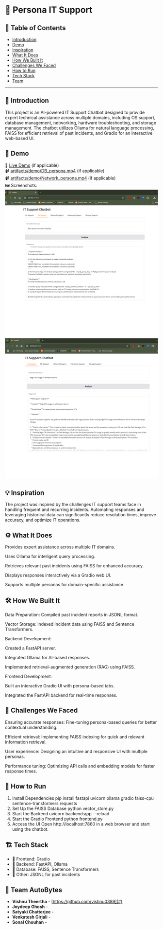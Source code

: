 # 🚀 Persona IT Support

## 📌 Table of Contents
- [Introduction](#introduction)
- [Demo](#demo)
- [Inspiration](#inspiration)
- [What It Does](#what-it-does)
- [How We Built It](#how-we-built-it)
- [Challenges We Faced](#challenges-we-faced)
- [How to Run](#how-to-run)
- [Tech Stack](#tech-stack)
- [Team](#team)

---

## 🎯 Introduction
This project is an AI-powered IT Support Chatbot designed to provide expert technical assistance across multiple domains, including OS support, database management, networking, hardware troubleshooting, and storage management. The chatbot utilizes Ollama for natural language processing, FAISS for efficient retrieval of past incidents, and Gradio for an interactive web-based UI.

## 🎥 Demo
🔗 [Live Demo](#) (if applicable)  
📹 [artifacts/demo/DB_persona.mp4](#) (if applicable)  
📹 [artifacts/demo/Network_persona.mp4](#) (if applicable)  
🖼️ Screenshots:
![Screenshot 1](artifacts/demo/DB_support.png)
![Screenshot 2](artifacts/demo/OS_support.png)

## 💡 Inspiration
The project was inspired by the challenges IT support teams face in handling frequent and recurring incidents. Automating responses and leveraging historical data can significantly reduce resolution times, improve accuracy, and optimize IT operations.

## ⚙️ What It Does
Provides expert assistance across multiple IT domains.

Uses Ollama for intelligent query processing.

Retrieves relevant past incidents using FAISS for enhanced accuracy.

Displays responses interactively via a Gradio web UI.

Supports multiple personas for domain-specific assistance.

## 🛠️ How We Built It
Data Preparation: Compiled past incident reports in JSONL format.

Vector Storage: Indexed incident data using FAISS and Sentence Transformers.

Backend Development:

Created a FastAPI server.

Integrated Ollama for AI-based responses.

Implemented retrieval-augmented generation (RAG) using FAISS.

Frontend Development:

Built an interactive Gradio UI with persona-based tabs.

Integrated the FastAPI backend for real-time responses.

## 🚧 Challenges We Faced
Ensuring accurate responses: Fine-tuning persona-based queries for better contextual understanding.

Efficient retrieval: Implementing FAISS indexing for quick and relevant information retrieval.

User experience: Designing an intuitive and responsive UI with multiple personas.

Performance tuning: Optimizing API calls and embedding models for faster response times.

## 🏃 How to Run

1. Install Dependencies
pip install fastapi uvicorn ollama gradio faiss-cpu sentence-transformers requests
2. Set Up the FAISS Database
python vector_store.py
3. Start the Backend
uvicorn backend:app --reload
4. Start the Gradio Frontend
python frontend.py
5. Access the UI
Open http://localhost:7860 in a web browser and start using the chatbot.

## 🏗️ Tech Stack
- 🔹 Frontend: Gradio
- 🔹 Backend: FastAPI, Ollama
- 🔹 Database: FAISS, Sentence Transformers
- 🔹 Other: JSONL for past incidents

## 👥 Team AutoBytes
- **Vishnu Theertha** - [https://github.com/vishnu0389](#)
- **Joydeep Ghosh** - 
- **Satyaki Chatterjee** - 
- **Venkatesh Girjali** - 
- **Sonal Chouhan** - 